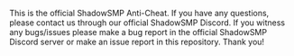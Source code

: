 This is the official ShadowSMP Anti-Cheat. If you have any questions, please contact us through our official ShadowSMP Discord. If you witness any bugs/issues please make a bug report in the official ShadowSMP Discord server or make an issue report in this repository. Thank you!
